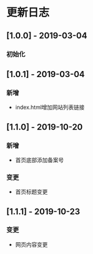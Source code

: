 # 更新日志

## [1.0.0] - 2019-03-04

### 初始化

## [1.0.1] - 2019-03-04

### 新增

* index.html增加网站列表链接

## [1.1.0] - 2019-10-20

### 新增

* 首页底部添加备案号

### 变更

* 首页标题变更

## [1.1.1] - 2019-10-23

### 变更

* 网页内容变更